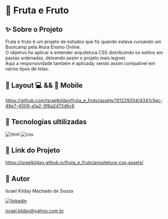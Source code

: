 # 🍎 Fruta e Fruto

## ✨ Sobre o Projeto

Fruta e fruto é um projeto de estudos que fiz quando estava cursando um Bootcamp pela Alura Ensino Online.  
O objetivo foi aplicar e entender arquitetura CSS distribuindo os estilos em pastas ordenadas, deixando assim o projeto mais legível.  
Aqui a responsividade também é aplicada, sendo assim compatível em vários tipos de telas. 

## 🎨 Layout 💻 && 📱 Mobile  

https://github.com/Israelkilday/fruta_e_fruto/assets/101229204/4341c5ec-48e7-4008-a1a2-3f6a2d72d6c6

## 🚀 Tecnologias ultilizadas

![html](https://img.shields.io/badge/HTML5-E34F26?style=for-the-badge&logo=html5&logoColor=white)
![css](https://img.shields.io/badge/CSS3-1572B6?style=for-the-badge&logo=css3&logoColor=white)

## 🔗 Link do Projeto

https://israelkilday.github.io/fruta_e_fruto/arquitetura-css-assets/

## 🧠 Autor

Israel Kilday Machado de Souza  

[![linkedin](https://img.shields.io/badge/LinkedIn-0077B5?style=for-the-badge&logo=linkedin&logoColor=white)](https://www.linkedin.com/in/israel-kilday-machado-de-souza-801482230)

israel.kilday@yahoo.com.br
